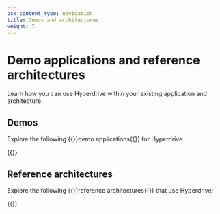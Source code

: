 ```yaml
---
pcx_content_type: navigation
title: Demos and architectures
weight: 7
---
```


# Demo applications and reference architectures

Learn how you can use Hyperdrive within your existing application and architecture.

## Demos

Explore the following {{<glossary-tooltip term_id="demo application">}}demo applications{{</glossary-tooltip>}} for Hyperdrive.

{{<external-resources resource_type="apps" products="Hyperdrive">}}

## Reference architectures

Explore the following {{<glossary-tooltip term_id="reference architecture">}}reference architectures{{</glossary-tooltip>}} that use Hyperdrive:

{{<resource-by-selector products="Hyperdrive" resource_type="reference-architecture,design-guide,reference-architecture-diagram">}}